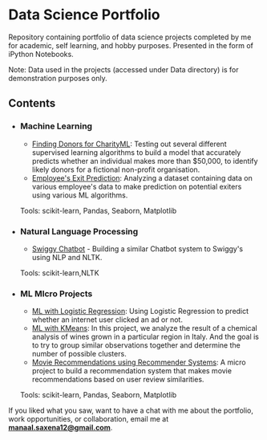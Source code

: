 # Data Science Portfolio

Repository containing portfolio of data science projects completed by me for academic, self learning, and hobby purposes. Presented in the form of iPython Notebooks.

Note: Data used in the projects (accessed under Data directory) is for demonstration purposes only.

## Contents

- ### Machine Learning
  - [Finding Donors for CharityML](https://github.com/trickster-00/Data-science-portfolio/blob/4d7ec07f1b5c4d31164b9067a99a52c50cc8989f/%20finding%20donors.ipynb): Testing out several different supervised learning algorithms to build a model that accurately predicts whether an individual makes more than $50,000, to identify likely donors for a fictional non-profit organisation.
  - [Employee's Exit Prediction](https://github.com/trickster-00/Data-science-portfolio/blob/4d7ec07f1b5c4d31164b9067a99a52c50cc8989f/Employee%20Exit.ipynb): Analyzing a dataset containing data on various employee's data to make prediction on potential exiters using various ML algorithms.

  Tools: scikit-learn, Pandas, Seaborn, Matplotlib

- ### Natural Language Processing
  - [Swiggy Chatbot](https://github.com/trickster-00/Data-science-portfolio/blob/4d7ec07f1b5c4d31164b9067a99a52c50cc8989f/NLP%20projects/Chatbot.ipynb) - Building a similar Chatbot system to Swiggy's using NLP and NLTK.

  Tools: scikit-learn,NLTK

- ### ML MIcro Projects
  - [ML with Logistic Regression](https://github.com/trickster-00/Data-science-portfolio/blob/4d7ec07f1b5c4d31164b9067a99a52c50cc8989f/Micro%20projects/Logistic%20Regression%20Project.ipynb): Using Logistic Regression to predict whether an internet user clicked an ad or not.
  - [ML with KMeans](https://github.com/trickster-00/Data-science-portfolio/blob/4d7ec07f1b5c4d31164b9067a99a52c50cc8989f/Micro%20projects/KMeans%20Classifier%20Project.ipynb): In this project, we analyze the result of a chemical analysis of wines grown in a particular region in Italy. And the goal is to try to group similar observations together and determine the number of possible clusters.
  - [Movie Recommendations using Recommender Systems](https://github.com/trickster-00/Data-science-portfolio/blob/2e7d179dc0068a7ccf425327c5af106b375af282/Micro%20projects/Recommender%20Systems.ipynb): A micro project to build a recommendation system that makes movie recommendations based on user review similarities.
 
   Tools: scikit-learn, Pandas, Seaborn, Matplotlib
   

If you liked what you saw, want to have a chat with me about the portfolio, work opportunities, or collaboration, email me at **manaal.saxena12@gmail.com**.
